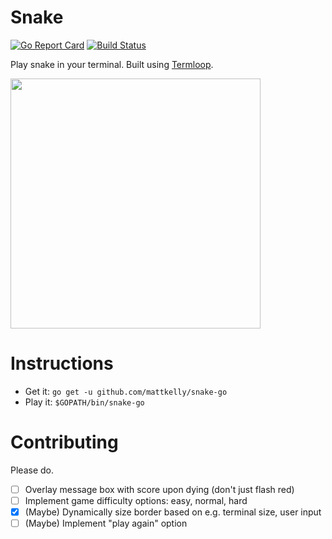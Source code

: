 # Snake
[![Go Report Card](https://goreportcard.com/badge/github.com/mattkelly/snake-go)](https://goreportcard.com/report/github.com/mattkelly/snake-go)
[![Build Status](https://travis-ci.org/mattkelly/snake-go.svg?branch=master)](https://travis-ci.org/mattkelly/snake-go)

Play snake in your terminal. Built using [Termloop](https://github.com/JoelOtter/termloop).

<img src="https://raw.githubusercontent.com/mattkelly/snake-go/975b886ca3cfed761b88b65f545af0fdf7741543/snake-go-demo.gif" width=400>

# Instructions
- Get it: `go get -u github.com/mattkelly/snake-go`
- Play it: `$GOPATH/bin/snake-go`

# Contributing
Please do.
- [ ] Overlay message box with score upon dying (don't just flash red)
- [ ] Implement game difficulty options: easy, normal, hard
- [x] (Maybe) Dynamically size border based on e.g. terminal size, user input
- [ ] (Maybe) Implement "play again" option
